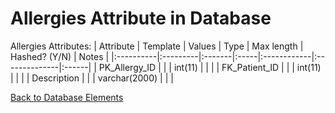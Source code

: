 # Allergies Attribute in Database #

Allergies Attributes:
| Attribute | Template | Values | Type |  Max length | Hashed? (Y/N) | Notes |
|:----------|:---------|:-------|:-----|:------------|:--------------|:------|
| PK\_Allergy\_ID |          |        | int(11) |             |               |
| FK\_Patient\_ID |          |        | int(11) |             |               |
| Description |          |        | varchar(2000) |             |               |

[Back to Database Elements](http://code.google.com/p/electronic-mis/wiki/Database_Elements)